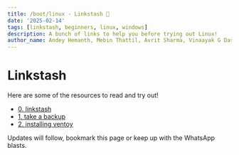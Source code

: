 ```yaml
---
title: /boot/linux - Linkstash 🔗
date: '2025-02-14'
tags: [linkstash, beginners, linux, windows]
description: A bunch of links to help you before trying out Linux!
author_name: Andey Hemanth, Mebin Thattil, Avrit Sharma, Vinaayak G Dasika
---
```


# Linkstash

Here are some of the resources to read and try out!

- [0. linkstash](/posts/boot-linux-0-linkstash)
- [1. take a backup](/posts/boot-linux-1-BackupBeforeDualboot)
- [2. installing ventoy](/posts/boot-linux-2-ventoy)

Updates will follow, bookmark this page or keep up with the WhatsApp blasts.
